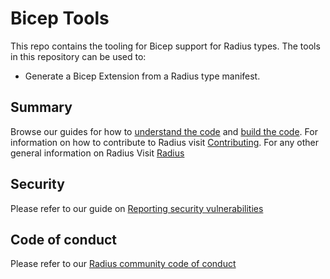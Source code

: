 # Bicep Tools

This repo contains the tooling for Bicep support for Radius types. The tools in this repository can be used to:

- Generate a Bicep Extension from a Radius type manifest.

## Summary

Browse our guides for how to [understand the code](./docs/contributing/contributing-code/contributing-code-organization/)
and [build the code](./docs/contributing/contributing-code/contributing-code-building/).
For information on how to contribute to Radius visit [Contributing](https://docs.radapp.dev/contributing/).
For any other general information on Radius Visit [Radius](https://github.com/radius-project/radius)

## Security

Please refer to our guide on [Reporting security vulnerabilities](SECURITY.md)

## Code of conduct

Please refer to our [Radius community code of conduct](CODE_OF_CONDUCT.md)

